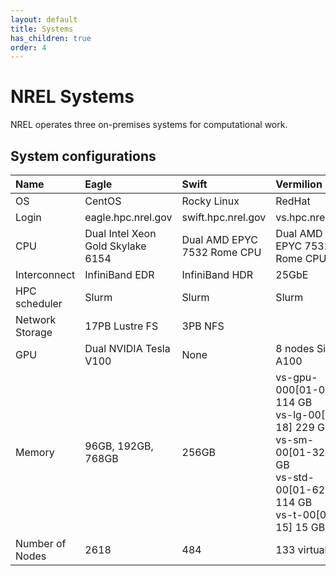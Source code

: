 ```yaml
---
layout: default
title: Systems
has_children: true
order: 4
---
```


# NREL Systems
NREL operates three on-premises systems for computational work. 

## System configurations

| Name        | Eagle     | Swift        | Vermilion     |
| :---------- | :-------- | :----------- | :------------- |
| OS          | CentOS    | Rocky Linux    | RedHat       |
| Login       | eagle.hpc.nrel.gov | swift.hpc.nrel.gov | vs.hpc.nrel.gov |
| CPU         | Dual Intel Xeon Gold Skylake 6154 | Dual AMD EPYC 7532 Rome CPU | Dual AMD EPYC 7532 Rome CPU |
| Interconnect | InfiniBand EDR | InfiniBand HDR| 25GbE |
| HPC scheduler | Slurm | Slurm | Slurm |
| Network Storage | 17PB Lustre FS | 3PB NFS |
| GPU | Dual NVIDIA Tesla V100 | None | 8 nodes Single A100
| Memory | 96GB, 192GB, 768GB | 256GB | vs-gpu-000[01-06] 114 GB <br> vs-lg-00[01-18] 229 GB <br> vs-sm-00[01-32] 61 GB <br> vs-std-00[01-62] 114 GB <br> vs-t-00[01-15] 15 GB
| Number of Nodes | 2618 | 484 | 133 virtual |
